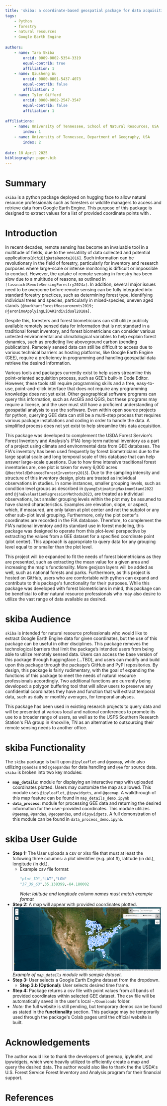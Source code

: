 ```yaml
---
title: 'skiba: a coordinate-based geospatial package for data acquisition from Google Earth Engine'
tags:
    - Python
    - forestry
    - natural resources
    - Google Earth Engine

authors:
    - name: Tara Skiba
        orcid: 0009-0002-5354-3319
        equal-contrib: true
        affiliation: 1
    - name: Qiusheng Wu
        orcid: 0000-0001-5437-4073
        equal-contrib: false
        affiliation: 2
    - name: Tyler Gifford
        orcid: 0000-0002-2547-3547
        equal-contrib: false
        affiliation: 1

affiliations:
    - name: University of Tennessee, School of Natural Resources, USA
        index: 1
    - name: University of Tennessee, Department of Geography, USA
        index: 2

date: 18 April 2025
bibliography: paper.bib
---
```


# Summary
`skiba` is a python package deployed on hugging face to allow natural resource professionals such as foresters or wildlife managers to access and retrieve data from Google Earth Engine. This purpose of this package is designed to extract values for a list of provided coordinate points with .

# Introduction

In recent decades, remote sensing has become an invaluable tool in a multitude of fields, due to the versatility of data collected and potential applications`[@chiBigDataRemote2016]`. Such information can be revolutionary in the field of forestry, particularly for inventory and research purposes where large-scale or intense monitoring is difficult or impossible to conduct. However, the uptake of remote sensing in forestry has been slow due to a multitude of reasons, as outlined in `[fassnachtRemoteSensingForestry2024a]`. In addition, several major issues need to be overcome before remote sensing can be fully integrated into standard forestry practices, such as determining forest type, identifying individual trees and species, particularly in mixed-species, uneven aged stands `[@burkhartForestMeasurements2019; @jeronimoApplyingLiDARIndividual2018a]`.

Despite this, foresters and forest biometricians can still utilize publicly available remotely sensed data for information that is not standard in a traditional forest inventory, and forest biometricians can consider various untested environmental and climatological variables to help explain forest dynamics, such as predicting live aboveground carbon (pending publication). Remotely sensed data can still be difficult to access due to various technical barriers as hosting platforms, like Google Earth Engine (GEE), require a proficiency in programming and handling geospatial data retrieve the desired information.

Various tools and packages currently exist to help users streamline this point-oriented acquisition process, such as GEE’s built-in Code Editor. However, these tools still require programming skills and a free, easy-to-use, point-and-click interface that does not require any programming knowledge does not yet exist. Other geographical software programs can query this information, such as ArcGIS and QGIS, but these programs may require a license, and the user must still have a proficient understanding of geospatial analysis to use the software. Even within open source projects for python, querying GEE data can still be a multi-step process that requires various package installations and coding in order to handle the data. A simplified process does not yet exist to help streamline this data acquisition.

This package was developed to complement the USDA Forest Service's Forest Inventory and Analysis's (FIA) long-term national inventory as a part of a project using climate and environmental data from GEE databases. The FIA's inventory has been used frequently by forest biometricians due to the large spatial scale and long temporal scale of this database that can help answer large-scale questions. Due to how time intensive traditional forest inventories are, one plot is taken for every 6,000 acres (`@bechtoldEnhancedForestInventory2015`). Due to the sampling intensity and structure of this inventory design, plots are treated as individual observations in studies. In some instances, smaller grouping levels, such as condition level groups as described in `@yangEstimatingMaximumStand2022` and `@jhaEvaluationRegressionMethods2023`, are treated as individual observations, but smaller grouping levels within the plot may be assumed to have shared characteristics. Examples are elevation, slope, or aspect, which, if measured, are only taken at plot center and not the subplot or any other sub-plot level grouping. Furthermore, only the plot center's coordinates are recorded in the FIA database. Therefore, to complement the FIA's national inventory and its standard use in forest modeling, this package was designed to operate from this plot-level perspective by extracting the values from a GEE dataset for a specified coordinate point (plot center). This approach is appropriate to query data for any grouping level equal to or smaller than the plot level.

This project will be expanded to fit the needs of forest biometricians as they are presented, such as extracting the mean value for a given area and increasing the map's functionality. More geojson layers will be added as well, such as national forests and parks. Furthermore, as this project is hosted on GitHub, users who are comfortable with python can expand and contribute to this package's functionality for their purposes. While this package was developed with forest biometricians in mind, this package can be beneficial to other natural resource professionals who may also desire to utilize the vast range of data available as desired.


# skiba Audience
`skiba` is intended for natural resource professionals who would like to extract Google Earth Engine data for given coordinates, but the use of this package can be useful in other disciplines. This package removes the technological barriers that limit the package’s intended users from being able to utilize remotely sensed data. Users can access the base version of this package through huggingface (…TBD), and users can modify and build upon this package through the package’s GitHub and PyPI repositories. By design, this package is fairly rudimentary, with the goal of expanding the functions of this package to meet the needs of natural resource professionals accordingly. Two additional functions are currently being developed: a polygon buffering tool that will allow users to preserve any confidential coordinates they have and function that will extract temporal data, such as daily or monthly averages, for temporal analyses.

This package has been used in existing research projects to query data and will be presented at various local and national conferences to promote its use to a broader range of users, as well as to the USFS Southern Research Station's FIA group in Knoxville, TN as an alternative to outsourcing their remote sensing needs to another office.

# skiba Functionality
The `skiba` package is built upon `@ipyleaflet` and `@geemap`, while also utilizing `@pandas` and `@geopandas` for data handling and `@ee` for source data. `skiba` is broken into two key modules:
-	**`map_details`:** module for displaying an interactive map with uploaded coordinates plotted. Users may customize the map as allowed. This module uses `@ipyleaflet`, `@ipywidgets`, and `@geemap`. A walkthrough of this map feature can be found in `map_details_demo.ipynb`
-	**`data_process`:** module for processing GEE data and returning the desired information for the user-provided coordinates. This module utilizes `@geemap`, `@pandas`, `@geopandas`, and `@ipywidgets`. A full demonstration of this module can be found in `data_process_demo.ipynb`.


# skiba User Guide
- **Step 1:**   The User uploads a csv or xlsx file that must at least the following three columns: a plot identifier (e.g. plot #), latitude (in dd.), longitude (in dd.).
  - Example csv file format:
    ```python
    "plot_ID","LAT","LON"
    "37_39_63",35.138399,-84.180002
    ```
    *Note: latitude and longitude column names must match example format*
- **Step 2:**   A map will appear with provided coordinates plotted.
    ![Example output map](../files/map_image.png) *Example of `map_details` module with sample dataset.*
- **Step 3:**	User selects a Google Earth Engine dataset from the dropdown.
  - **Step 3.b (Optional):**   User selects desired time frame.
- **Step 4:**	Package returns a csv file with point values from all bands of provided coordinates within selected GEE dataset. The csv file will be automatically saved in the user's local `~/Downloads` folder.
- *Note:* the full website is still pending, but temporary demos can be found as stated in the **functionality** section. This package may be temporarily used through the package's Colab pages until the official website is built.


# Acknowledgements
The author would like to thank the developers of geemap, ipyleafet, and ipywidgets, which were heavily utilized to efficiently create a map and query the desired data. The author would also like to thank the the USDA's U.S. Forest Service Forest Inventory and Analysis program for their financial support.

# References
